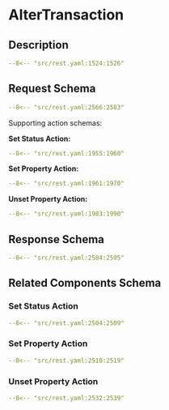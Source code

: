 # AlterTransaction

## Description

```yaml
--8<-- "src/rest.yaml:1524:1526"
```

## Request Schema

```yaml
--8<-- "src/rest.yaml:2566:2583"
```
Supporting action schemas:

**Set Status Action:**
```yaml
--8<-- "src/rest.yaml:1955:1960"
```
**Set Property Action:**
```yaml
--8<-- "src/rest.yaml:1961:1970"
```
**Unset Property Action:**
```yaml
--8<-- "src/rest.yaml:1983:1990"
```
## Response Schema

```yaml
--8<-- "src/rest.yaml:2584:2595"
```

## Related Components Schema
### Set Status Action

```yaml
--8<-- "src/rest.yaml:2504:2509"
```
### Set Property Action

```yaml
--8<-- "src/rest.yaml:2510:2519"
```
### Unset Property Action

```yaml
--8<-- "src/rest.yaml:2532:2539"
```
